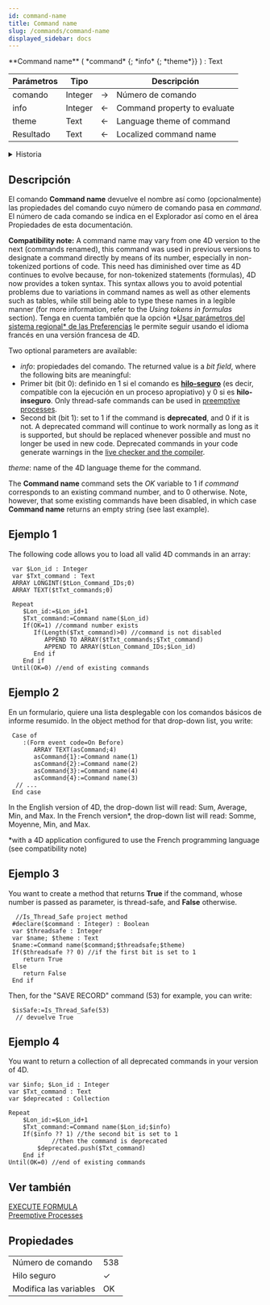 ```yaml
---
id: command-name
title: Command name
slug: /commands/command-name
displayed_sidebar: docs
---
```


<!--REF #_command_.Command name.Syntax-->**Command name** ( *command* {; *info* {; *theme*}} ) : Text<!-- END REF-->

<!--REF #_command_.Command name.Params-->

| Parámetros | Tipo    |                             | Descripción                  |
| ---------- | ------- | --------------------------- | ---------------------------- |
| comando    | Integer | &#8594; | Número de comando            |
| info       | Integer | &#8592; | Command property to evaluate |
| theme      | Text    | &#8592; | Language theme of command    |
| Resultado  | Text    | &#8592; | Localized command name       |

<!-- END REF-->

<details><summary>Historia</summary>

| Lanzamiento | Modificaciones                 |
| ----------- | ------------------------------ |
| 20 R9       | Support of deprecated property |

</details>

## Descripción

El comando **Command name** <!--REF #_command_.Command name.Summary-->devuelve el nombre así como (opcionalmente) las propiedades del comando cuyo número de comando pasa en *command*.<!-- END REF--> El número de cada comando se indica en el Explorador así como en el área Propiedades de esta documentación.

**Compatibility note:** A command name may vary from one 4D version to the next (commands renamed), this command was used in previous versions to designate a command directly by means of its number, especially in non-tokenized portions of code. This need has diminished over time as 4D continues to evolve because, for non-tokenized statements (formulas), 4D now provides a token syntax. This syntax allows you to avoid potential problems due to variations in command names as well as other elements such as tables, while still being able to type these names in a legible manner (for more information, refer to the *Using tokens in formulas* section). Tenga en cuenta también que la opción \*[Usar parámetros del sistema regional\* de las Preferencias](../Preferences/methods.md#4d-programming-language-use-regional-system-settings) le permite seguir usando el idioma francés en una versión francesa de 4D.

Two optional parameters are available:

- *info*: propiedades del comando. The returned value is a *bit field*, where the following bits are meaningful:
 - Primer bit (bit 0): definido en 1 si el comando es [**hilo-seguro**](../Develop/preemptive.md#thread-safe-vs-thread-unsafe-code) (es decir, compatible con la ejecución en un proceso apropiativo) y 0 si es **hilo-inseguro**. Only thread-safe commands can be used in [preemptive processes](../Develop/preemptive.md).
 - Second bit (bit 1): set to 1 if the command is **deprecated**, and 0 if it is not. A deprecated command will continue to work normally as long as it is supported, but should be replaced whenever possible and must no longer be used in new code. Deprecated commands in your code generate warnings in the [live checker and the compiler](../code-editor/write-class-method.md#warnings-and-errors).

*theme*: name of the 4D language theme for the command.

The **Command name** command sets the *OK* variable to 1 if *command* corresponds to an existing command number, and to 0 otherwise. Note, however, that some existing commands have been disabled, in which case **Command name** returns an empty string (see last example).

## Ejemplo 1

The following code allows you to load all valid 4D commands in an array:

```4d
 var $Lon_id : Integer
 var $Txt_command : Text
 ARRAY LONGINT($tLon_Command_IDs;0)
 ARRAY TEXT($tTxt_commands;0)
 
 Repeat
    $Lon_id:=$Lon_id+1
    $Txt_command:=Command name($Lon_id)
    If(OK=1) //command number exists
       If(Length($Txt_command)>0) //command is not disabled
          APPEND TO ARRAY($tTxt_commands;$Txt_command)
          APPEND TO ARRAY($tLon_Command_IDs;$Lon_id)
       End if
    End if
 Until(OK=0) //end of existing commands
```

## Ejemplo 2

En un formulario, quiere una lista desplegable con los comandos básicos de informe resumido. In the object method for that drop-down list, you write:

```4d
 Case of
    :(Form event code=On Before)
       ARRAY TEXT(asCommand;4)
       asCommand{1}:=Command name(1)
       asCommand{2}:=Command name(2)
       asCommand{3}:=Command name(4)
       asCommand{4}:=Command name(3)
  // ...
 End case
```

In the English version of 4D, the drop-down list will read: Sum, Average, Min, and Max. In the French version\*, the drop-down list will read: Somme, Moyenne, Min, and Max.

\*with a 4D application configured to use the French programming language (see compatibility note)

## Ejemplo 3

You want to create a method that returns **True** if the command, whose number is passed as parameter, is thread-safe, and **False** otherwise.

```4d
  //Is_Thread_Safe project method
 #declare($command : Integer) : Boolean
 var $threadsafe : Integer
 var $name; $theme : Text
 $name:=Command name($command;$threadsafe;$theme)
 If($threadsafe ?? 0) //if the first bit is set to 1
    return True
 Else
    return False
 End if
```

Then, for the "SAVE RECORD" command (53) for example, you can write:

```4d
 $isSafe:=Is_Thread_Safe(53)
  // devuelve True
```

## Ejemplo 4

You want to return a collection of all deprecated commands in your version of 4D.

```4d
var $info; $Lon_id : Integer
var $Txt_command : Text
var $deprecated : Collection

Repeat
    $Lon_id:=$Lon_id+1
    $Txt_command:=Command name($Lon_id;$info)
    If($info ?? 1) //the second bit is set to 1
            //then the command is deprecated
        $deprecated.push($Txt_command)
    End if
Until(OK=0) //end of existing commands

```

## Ver también

[EXECUTE FORMULA](../commands-legacy/execute-formula.md)\
[Preemptive Processes](../Develop/preemptive.md)

## Propiedades

|                        |                             |
| ---------------------- | --------------------------- |
| Número de comando      | 538                         |
| Hilo seguro            | &check; |
| Modifica las variables | OK                          |


